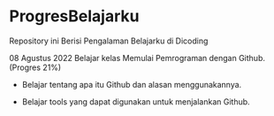 # ProgresBelajarku
Repository ini Berisi Pengalaman Belajarku di Dicoding

08 Agustus 2022
Belajar kelas Memulai Pemrograman dengan Github. (Progres 21%)

* Belajar tentang apa itu Github dan alasan menggunakannya.

* Belajar tools yang dapat digunakan untuk menjalankan Github.
